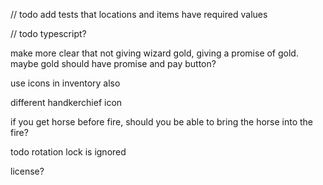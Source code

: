 // todo add tests that locations and items have required values

// todo typescript?

make more clear that not giving wizard gold, giving a promise of gold. maybe gold should have promise and pay button?

use icons in inventory also

different handkerchief icon

if you get horse before fire, should you be able to bring the horse into the fire?

todo rotation lock is ignored

license?
